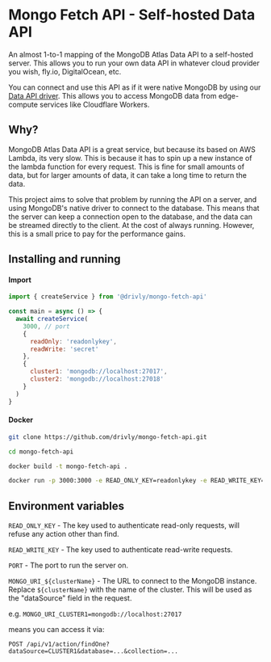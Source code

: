 # Mongo Fetch API - Self-hosted Data API
An almost 1-to-1 mapping of the MongoDB Atlas Data API to a self-hosted server. This allows you to run your own data API in whatever cloud provider you wish, fly.io, DigitalOcean, etc.

You can connect and use this API as if it were native MongoDB by using our [Data API driver](https://github.com/drivly/mongo-fetch). This allows you to access MongoDB data from edge-compute services like Cloudflare Workers.

## Why?
MongoDB Atlas Data API is a great service, but because its based on AWS Lambda, its very slow. This is because it has to spin up a new instance of the lambda function for every request. This is fine for small amounts of data, but for larger amounts of data, it can take a long time to return the data.

This project aims to solve that problem by running the API on a server, and using MongoDB's native driver to connect to the database. This means that the server can keep a connection open to the database, and the data can be streamed directly to the client. At the cost of always running. However, this is a small price to pay for the performance gains.

## Installing and running

#### Import
```js
import { createService } from '@drivly/mongo-fetch-api'

const main = async () => {
  await createService(
    3000, // port
    {
      readOnly: 'readonlykey',
      readWrite: 'secret'
    },
    {
      cluster1: 'mongodb://localhost:27017',
      cluster2: 'mongodb://localhost:27018'
    }
  )
}
```

#### Docker
```bash
git clone https://github.com/drivly/mongo-fetch-api.git

cd mongo-fetch-api

docker build -t mongo-fetch-api .

docker run -p 3000:3000 -e READ_ONLY_KEY=readonlykey -e READ_WRITE_KEY=secret -e MONGO_URI_CLUSTER1=mongodb://localhost:27017 -e MONGO_URI_CLUSTER2=mongodb://localhost:27018 mongo-fetch-api
```

## Environment variables

`READ_ONLY_KEY` - The key used to authenticate read-only requests, will refuse any action other than find.  

`READ_WRITE_KEY` - The key used to authenticate read-write requests.  

`PORT` - The port to run the server on.  

`MONGO_URI_${clusterName}` - The URL to connect to the MongoDB instance. Replace `${clusterName}` with the name of the cluster. This will be used as the "dataSource" field in the request.  

e.g. `MONGO_URI_CLUSTER1=mongodb://localhost:27017`

means you can access it via:

```curl
POST /api/v1/action/findOne?dataSource=CLUSTER1&database=...&collection=...
```
